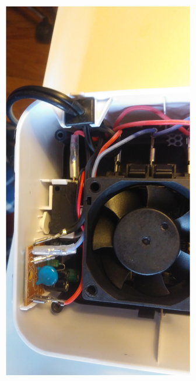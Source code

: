 
![alt text](https://raw.githubusercontent.com/chrissavage2300/Bread-Proofing-Box/master/Photos/20200427_155402%5B1%5D.jpg)
